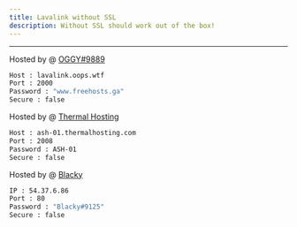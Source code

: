 ```yaml
---
title: Lavalink without SSL
description: Without SSL should work out of the box!
---
```


---

Hosted by @ [OGGY#9889](https://www.freelavalink.ga)
```bash
Host : lavalink.oops.wtf
Port : 2000
Password : "www.freehosts.ga"
Secure : false
```

Hosted by @ [Thermal Hosting](https://thermalhosting.com)
```bash
Host : ash-01.thermalhosting.com
Port : 2008
Password : ASH-01
Secure : false
```

Hosted by @ [Blacky](https://blacky-dev.me/)
```bash
IP : 54.37.6.86
Port : 80
Password : "Blacky#9125"
Secure : false
```
